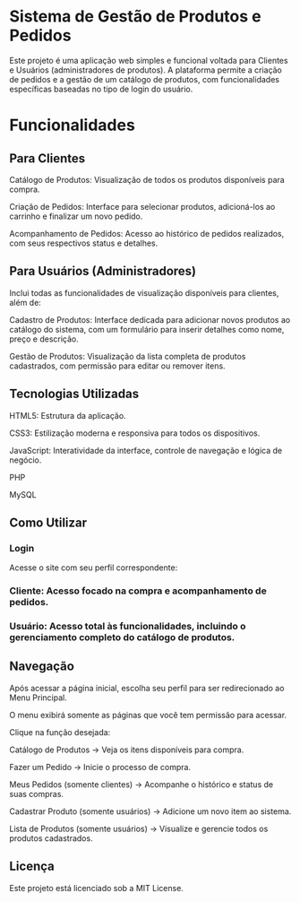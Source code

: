 # Sistema de Gestão de Produtos e Pedidos
Este projeto é uma aplicação web simples e funcional voltada para Clientes e Usuários (administradores de produtos). A plataforma permite a criação de pedidos e a gestão de um catálogo de produtos, com funcionalidades específicas baseadas no tipo de login do usuário.

# Funcionalidades
## Para Clientes
Catálogo de Produtos: Visualização de todos os produtos disponíveis para compra.

Criação de Pedidos: Interface para selecionar produtos, adicioná-los ao carrinho e finalizar um novo pedido.

Acompanhamento de Pedidos: Acesso ao histórico de pedidos realizados, com seus respectivos status e detalhes.

## Para Usuários (Administradores)
Inclui todas as funcionalidades de visualização disponíveis para clientes, além de:

Cadastro de Produtos: Interface dedicada para adicionar novos produtos ao catálogo do sistema, com um formulário para inserir detalhes como nome, preço e descrição.

Gestão de Produtos: Visualização da lista completa de produtos cadastrados, com permissão para editar ou remover itens.

## Tecnologias Utilizadas
HTML5: Estrutura da aplicação.

CSS3: Estilização moderna e responsiva para todos os dispositivos.

JavaScript: Interatividade da interface, controle de navegação e lógica de negócio.

PHP

MySQL

## Como Utilizar
### Login
Acesse o site com seu perfil correspondente:

### Cliente: Acesso focado na compra e acompanhamento de pedidos.

### Usuário: Acesso total às funcionalidades, incluindo o gerenciamento completo do catálogo de produtos.

## Navegação
Após acessar a página inicial, escolha seu perfil para ser redirecionado ao Menu Principal.

O menu exibirá somente as páginas que você tem permissão para acessar.

Clique na função desejada:

Catálogo de Produtos → Veja os itens disponíveis para compra.

Fazer um Pedido → Inicie o processo de compra.

Meus Pedidos (somente clientes) → Acompanhe o histórico e status de suas compras.

Cadastrar Produto (somente usuários) → Adicione um novo item ao sistema.

Lista de Produtos (somente usuários) → Visualize e gerencie todos os produtos cadastrados.

## Licença
Este projeto está licenciado sob a MIT License.